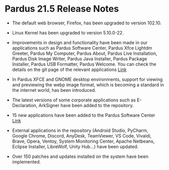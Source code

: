 # Pardus 21.5 Release Notes

- The default web browser, Firefox, has been upgraded to version 102.10.

- Linux Kernel has been upgraded to version 5.10.0-22.

- Improvements in design and functionality have been made in our applications such as Pardus Software Center, Pardus Xfce Lightdm Greeter, Pardus My Computer, Pardus About, Pardus Live Installation, Pardus Disk Image Writer, Pardus Java Installer, Pardus Package Installer, Pardus USB Formatter, Pardus Welcome. You can check the details on the git page of the relevant applications [Link](https://github.com/orgs/pardus/repositories?type=all)

- In Pardus XFCE and GNOME desktop environments, support for viewing and previewing the webp image format, which is becoming a standard in the internet world, has been introduced.

- The latest versions of some corporate applications such as E-Declaration, ArkSigner have been added to the repository.

- 15 new applications have been added to the Pardus Software Center [Link](https://apps.pardus.org.tr/cat/all?sort=date)

- External applications in the repository (Android Studio, PyCharm, Google Chrome, Discord, AnyDesk, TeamViewer, VS Code, Vivaldi, Brave, Opera, Ventoy, System Monitoring Center, Apache Netbeans, Eclipse Installer, LibreWolf, Unity Hub...) have been updated.

- Over 150 patches and updates installed on the system have been implemented.